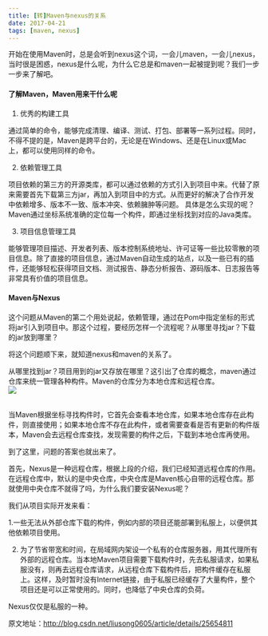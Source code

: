 ```yaml
---
title: [转]Maven与nexus的关系  
date: 2017-04-21  
tags: [maven, nexus]
---
```

开始在使用Maven时，总是会听到nexus这个词，一会儿maven，一会儿nexus，当时很是困惑，nexus是什么呢，为什么它总是和maven一起被提到呢？我们一步一步来了解吧。
#### 了解Maven，Maven用来干什么呢
1. 优秀的构建工具

  通过简单的命令，能够完成清理、编译、测试、打包、部署等一系列过程。同时，不得不提的是，Maven是跨平台的，无论是在Windows、还是在Linux或Mac上，都可以使用同样的命令。

<!--more-->

2. 依赖管理工具

  项目依赖的第三方的开源类库，都可以通过依赖的方式引入到项目中来。代替了原来需要首先下载第三方jar，再加入到项目中的方式。从而更好的解决了合作开发中依赖增多、版本不一致、版本冲突、依赖臃肿等问题。
具体是怎么实现的呢？Maven通过坐标系统准确的定位每一个构件，即通过坐标找到对应的Java类库。

3. 项目信息管理工具

  能够管理项目描述、开发者列表、版本控制系统地址、许可证等一些比较零散的项目信息。除了直接的项目信息，通过Maven自动生成的站点，以及一些已有的插件，还能够轻松获得项目文档、测试报告、静态分析报告、源码版本、日志报告等非常具有价值的项目信息。

#### Maven与Nexus
  这个问题从Maven的第二个用处说起，依赖管理，通过在Pom中指定坐标的形式将jar引入到项目中。那这个过程，要经历怎样一个流程呢？从哪里寻找jar？下载的jar放到哪里？

  将这个问题顺下来，就知道nexus和maven的关系了。

  从哪里找到jar？项目用到的jar又存放在哪里？这引出了仓库的概念，maven通过仓库来统一管理各种构件。Maven的仓库分为本地仓库和远程仓库。  
<img src = "http://oo8ieb5e5.bkt.clouddn.com/image/vps/maven_nexus.png" /> <br><br>

  当Maven根据坐标寻找构件时，它首先会查看本地仓库，如果本地仓库存在此构件，则直接使用；如果本地仓库不存在此构件，或者需要查看是否有更新的构件版本，Maven会去远程仓库查找，发现需要的构件之后，下载到本地仓库再使用。
  
  到了这里，问题的答案也就出来了。
  
  首先，Nexus是一种远程仓库，根据上段的介绍，我们已经知道远程仓库的作用。在远程仓库中，默认的是中央仓库，中央仓库是Maven核心自带的远程仓库。那就使用中央仓库不就得了吗，为什么我们要安装Nexus呢？
  
  我们从项目实际开发来看：
  
  1.一些无法从外部仓库下载的构件，例如内部的项目还能部署到私服上，以便供其他依赖项目使用。
  
  2. 为了节省带宽和时间，在局域网内架设一个私有的仓库服务器，用其代理所有外部的远程仓库。当本地Maven项目需要下载构件时，先去私服请求，如果私服没有，则再去远程仓库请求，从远程仓库下载构件后，把构件缓存在私服上。这样，及时暂时没有Internet链接，由于私服已经缓存了大量构件，整个项目还是可以正常使用的。同时，也降低了中央仓库的负荷。
  
  Nexus仅仅是私服的一种。
  
  原文地址：http://blog.csdn.net/liusong0605/article/details/25654811